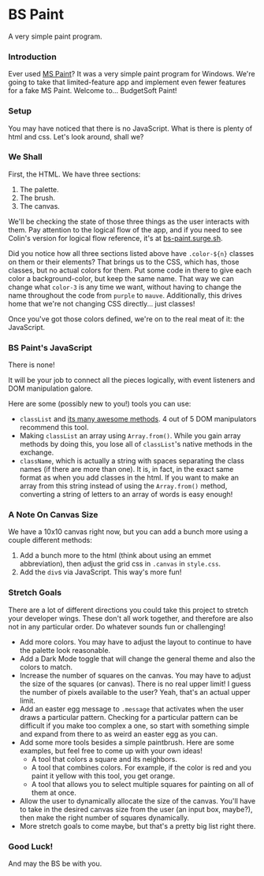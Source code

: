 # BS Paint

A very simple paint program.


### Introduction

Ever used [MS Paint](https://en.wikipedia.org/wiki/Microsoft_Paint)? It was a very simple paint program for Windows. We're going to take that limited-feature app and implement even fewer features for a fake MS Paint. Welcome to... BudgetSoft Paint!


### Setup

You may have noticed that there is no JavaScript. What is there is plenty of html and css. Let's look around, shall we?


### We Shall

First, the HTML. We have three sections:
1. The palette.
2. The brush.
3. The canvas.

We'll be checking the state of those three things as the user interacts with them. Pay attention to the logical flow of the app, and if you need to see Colin's version for logical flow reference, it's at [bs-paint.surge.sh](https://bs-paint.surge.sh).

Did you notice how all three sections listed above have `.color-${n}` classes on them or their elements? That brings us to the CSS, which has, those classes, but no actual colors for them. Put some code in there to give each color a background-color, but keep the same name. That way we can change what `color-3` is any time we want, without having to change the name throughout the code from `purple` to `mauve`. Additionally, this drives home that we're not changing CSS directly... just classes!

Once you've got those colors defined, we're on to the real meat of it: the JavaScript.


### BS Paint's JavaScript

There is none!

It will be your job to connect all the pieces logically, with event listeners and DOM manipulation galore.

Here are some (possibly new to you!) tools you can use:

* `classList` and [its many awesome methods](https://developer.mozilla.org/en-US/docs/Web/API/Element/classList#Methods). 4 out of 5 DOM manipulators recommend this tool.
* Making `classList` an array using `Array.from()`. While you gain array methods by doing this, you lose all of `classList`'s native methods in the exchange.
* `className`, which is actually a string with spaces separating the class names (if there are more than one). It is, in fact, in the exact same format as when you add classes in the html. If you want to make an array from this string instead of using the `Array.from()` method, converting a string of letters to an array of words is easy enough!


### A Note On Canvas Size

We have a 10x10 canvas right now, but you can add a bunch more using a couple different methods:

1. Add a bunch more to the html (think about using an emmet abbreviation), then adjust the grid css in `.canvas` in `style.css`.
2. Add the `div`s via JavaScript. This way's more fun!


### Stretch Goals

There are a lot of different directions you could take this project to stretch your developer wings. These don't all work together, and therefore are also not in any particular order. Do whatever sounds fun or challenging!

* Add more colors. You may have to adjust the layout to continue to have the palette look reasonable.
* Add a Dark Mode toggle that will change the general theme and also the colors to match.
* Increase the number of squares on the canvas. You may have to adjust the size of the squares (or canvas). There is no real upper limit! I guess the number of pixels available to the user? Yeah, that's an actual upper limit.
* Add an easter egg message to `.message` that activates when the user draws a particular pattern. Checking for a particular pattern can be difficult if you make too complex a one, so start with something simple and expand from there to as weird an easter egg as you can.
* Add some more tools besides a simple paintbrush. Here are some examples, but feel free to come up with your own ideas!
  * A tool that colors a square and its neighbors.
  * A tool that combines colors. For example, if the color is red and you paint it yellow with this tool, you get orange.
  * A tool that allows you to select multiple squares for painting on all of them at once.
* Allow the user to dynamically allocate the size of the canvas. You'll have to take in the desired canvas size from the user (an input box, maybe?), then make the right number of squares dynamically.
* More stretch goals to come maybe, but that's a pretty big list right there.


### Good Luck!

And may the BS be with you.
